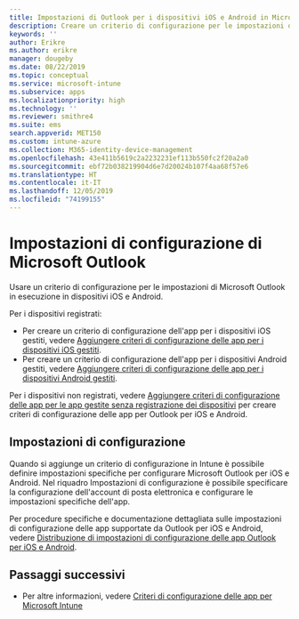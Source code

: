 ```yaml
---
title: Impostazioni di Outlook per i dispositivi iOS e Android in Microsoft Intune
description: Creare un criterio di configurazione per le impostazioni di Microsoft Outlook in esecuzione in dispositivi iOS e Android.
keywords: ''
author: Erikre
ms.author: erikre
manager: dougeby
ms.date: 08/22/2019
ms.topic: conceptual
ms.service: microsoft-intune
ms.subservice: apps
ms.localizationpriority: high
ms.technology: ''
ms.reviewer: smithre4
ms.suite: ems
search.appverid: MET150
ms.custom: intune-azure
ms.collection: M365-identity-device-management
ms.openlocfilehash: 43e411b5619c2a2232231ef113b550fc2f20a2a0
ms.sourcegitcommit: ebf72b038219904d6e7d20024b107f4aa68f57e6
ms.translationtype: HT
ms.contentlocale: it-IT
ms.lasthandoff: 12/05/2019
ms.locfileid: "74199155"
---
```

# <a name="microsoft-outlook-configuration-settings"></a>Impostazioni di configurazione di Microsoft Outlook 

Usare un criterio di configurazione per le impostazioni di Microsoft Outlook in esecuzione in dispositivi iOS e Android. 

Per i dispositivi registrati:
- Per creare un criterio di configurazione dell'app per i dispositivi iOS gestiti, vedere [Aggiungere criteri di configurazione delle app per i dispositivi iOS gestiti](app-configuration-policies-use-ios.md). 
- Per creare un criterio di configurazione dell'app per i dispositivi Android gestiti, vedere [Aggiungere criteri di configurazione delle app per i dispositivi Android gestiti](app-configuration-policies-use-android.md). 

Per i dispositivi non registrati, vedere [Aggiungere criteri di configurazione delle app per le app gestite senza registrazione dei dispositivi](app-configuration-policies-managed-app.md) per creare criteri di configurazione delle app per Outlook per iOS e Android.

## <a name="configuration-settings"></a>Impostazioni di configurazione

Quando si aggiunge un criterio di configurazione in Intune è possibile definire impostazioni specifiche per configurare Microsoft Outlook per iOS e Android. Nel riquadro Impostazioni di configurazione è possibile specificare la configurazione dell'account di posta elettronica e configurare le impostazioni specifiche dell'app.

Per procedure specifiche e documentazione dettagliata sulle impostazioni di configurazione delle app supportate da Outlook per iOS e Android, vedere [Distribuzione di impostazioni di configurazione delle app Outlook per iOS e Android](https://docs.microsoft.com/exchange/clients-and-mobile-in-exchange-online/outlook-for-ios-and-android/outlook-for-ios-and-android-configuration-with-microsoft-intune).

## <a name="next-steps"></a>Passaggi successivi

- Per altre informazioni, vedere [Criteri di configurazione delle app per Microsoft Intune ](app-configuration-policies-overview.md)
